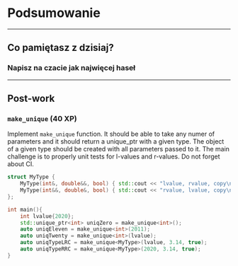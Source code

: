 <!-- .slide: data-background="#111111" -->

# Podsumowanie

___

## Co pamiętasz z dzisiaj?

### Napisz na czacie jak najwięcej haseł

___

## Post-work

### `make_unique` (40 XP)

Implement `make_unique` function. It should be able to take any numer of parameters and it should return a unique_ptr with a given type. The object of a given type should be created with all parameters passed to it.
The main challenge is to properly unit tests for l-values and r-values. Do not forget about CI.

```cpp
struct MyType {
    MyType(int&, double&&, bool) { std::cout << "lvalue, rvalue, copy\n"; }
    MyType(int&&, double&, bool) { std::cout << "rvalue, lvalue, copy\n"; }
};

int main(){
    int lvalue{2020};
    std::unique_ptr<int> uniqZero = make_unique<int>();
    auto uniqEleven = make_unique<int>(2011);
    auto uniqTwenty = make_unique<int>(lvalue);
    auto uniqTypeLRC = make_unique<MyType>(lvalue, 3.14, true);
    auto uniqTypeRRC = make_unique<MyType>(2020, 3.14, true);
}
```
